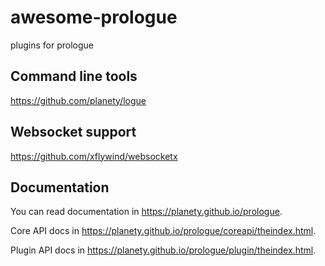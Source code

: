 # awesome-prologue
plugins for prologue

## Command line tools

https://github.com/planety/logue

## Websocket support

https://github.com/xflywind/websocketx

## Documentation

You can read documentation in https://planety.github.io/prologue.

Core API docs in https://planety.github.io/prologue/coreapi/theindex.html.

Plugin API docs in https://planety.github.io/prologue/plugin/theindex.html.



